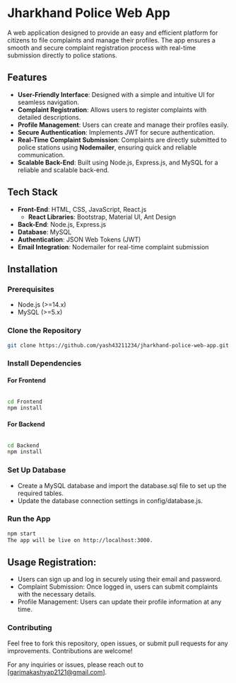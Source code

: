 # Jharkhand Police Web App

A web application designed to provide an easy and efficient platform for citizens to file complaints and manage their profiles. The app ensures a smooth and secure complaint registration process with real-time submission directly to police stations.

## Features

- **User-Friendly Interface**: Designed with a simple and intuitive UI for seamless navigation.
- **Complaint Registration**: Allows users to register complaints with detailed descriptions.
- **Profile Management**: Users can create and manage their profiles easily.
- **Secure Authentication**: Implements JWT for secure authentication.
- **Real-Time Complaint Submission**: Complaints are directly submitted to police stations using **Nodemailer**, ensuring quick and reliable communication.
- **Scalable Back-End**: Built using Node.js, Express.js, and MySQL for a reliable and scalable back-end.


## Tech Stack

- **Front-End**: HTML, CSS, JavaScript, React.js
  - **React Libraries**: Bootstrap, Material UI, Ant Design
- **Back-End**: Node.js, Express.js
- **Database**: MySQL
- **Authentication**: JSON Web Tokens (JWT)
- **Email Integration**: Nodemailer for real-time complaint submission


## Installation

### Prerequisites
- Node.js (>=14.x)
- MySQL (>=5.x)

### Clone the Repository

```bash
git clone https://github.com/yash43211234/jharkhand-police-web-app.git

```

### Install Dependencies

#### For Frontend

```bash

cd Frontend
npm install
```

#### For Backend

```bash

cd Backend
npm install
```

### Set Up Database
- Create a MySQL database and import the database.sql file to set up the required tables.
- Update the database connection settings in config/database.js.

### Run the App

```bash
npm start
The app will be live on http://localhost:3000.
```

## Usage Registration: 
- Users can sign up and log in securely using their email and password.
- Complaint Submission: Once logged in, users can submit complaints with the necessary details.
- Profile Management: Users can update their profile information at any time.

### Contributing
Feel free to fork this repository, open issues, or submit pull requests for any improvements. Contributions are welcome!

For any inquiries or issues, please reach out to [garimakashyap2121@gmail.com].
